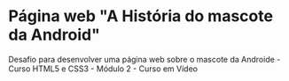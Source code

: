 # Página web "A História do mascote da Android"
Desafio para desenvolver uma página web sobre o mascote da Androide - Curso HTML5 e CSS3 - Módulo 2 - Curso em Vídeo
